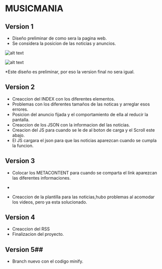
# MUSICMANIA #


## Version 1 ##
- Diseño preliminar de como sera la pagina web.
- Se considera la posicion de las noticias y anuncios.

![alt text](http://i.imgur.com/TBSsvry.png)

![alt text](http://i.imgur.com/bCjqCWZ.png)

*Este diseño es preliminar, por eso la version final no sera igual.

## Version 2 ##
- Creaccion del INDEX con los diferentes elementos.
- Problemas con los diferentes tamaños de las noticas y arreglar esos errores.
- Posicion del anuncio fijada y el comportamiento de ella al reducir la pantalla.
- Creaccion de los JSON con la informacion del las noticias.
- Creacion del JS para cuando se le de al boton de carga y el Scroll este abajo.
- El JS cargara el json para que las noticias aparezcan cuando se cumpla la funcion.

## Version 3 ##
- Colocar los METACONTENT para cuando se comparta el link aparezcan las diferentes informaciones.
- 

- Creaccion de la plantilla para las noticias,hubo problemas al acomodar los videos, pero ya esta solucionado.

## Version 4  ##
- Creaccion del RSS
- Finalizacion del proyecto.

## Version 5##

- Branch nuevo con el codigo minify.


